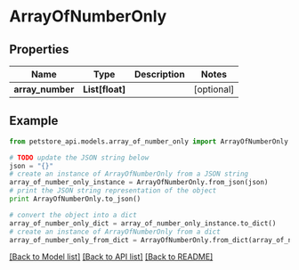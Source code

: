 # ArrayOfNumberOnly


## Properties
Name | Type | Description | Notes
------------ | ------------- | ------------- | -------------
**array_number** | **List[float]** |  | [optional] 

## Example

```python
from petstore_api.models.array_of_number_only import ArrayOfNumberOnly

# TODO update the JSON string below
json = "{}"
# create an instance of ArrayOfNumberOnly from a JSON string
array_of_number_only_instance = ArrayOfNumberOnly.from_json(json)
# print the JSON string representation of the object
print ArrayOfNumberOnly.to_json()

# convert the object into a dict
array_of_number_only_dict = array_of_number_only_instance.to_dict()
# create an instance of ArrayOfNumberOnly from a dict
array_of_number_only_from_dict = ArrayOfNumberOnly.from_dict(array_of_number_only_dict)
```
[[Back to Model list]](../README.md#documentation-for-models) [[Back to API list]](../README.md#documentation-for-api-endpoints) [[Back to README]](../README.md)


